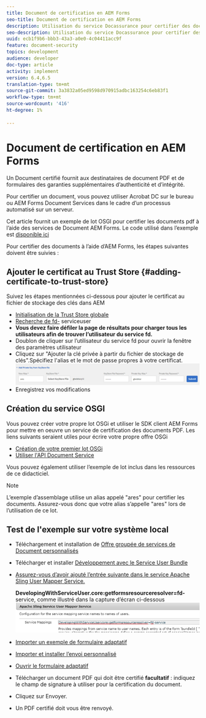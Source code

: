 ```yaml
---
title: Document de certification en AEM Forms
seo-title: Document de certification en AEM Forms
description: Utilisation du service Docassurance pour certifier des documents PDF dans AEM Forms
seo-description: Utilisation du service Docassurance pour certifier des documents PDF dans AEM Forms
uuid: ecb1f9b6-bbb3-43a3-a0e0-4c04411acc9f
feature: document-security
topics: development
audience: developer
doc-type: article
activity: implement
version: 6.4,6.5
translation-type: tm+mt
source-git-commit: 3a3832a05ed9598d970915adbc163254c6eb83f1
workflow-type: tm+mt
source-wordcount: '416'
ht-degree: 1%

---
```



# Document de certification en AEM Forms

Un Document certifié fournit aux destinataires de document PDF et de formulaires des garanties supplémentaires d’authenticité et d’intégrité.

Pour certifier un document, vous pouvez utiliser Acrobat DC sur le bureau ou AEM Forms Document Services dans le cadre d’un processus automatisé sur un serveur.

Cet article fournit un exemple de lot OSGI pour certifier les documents pdf à l’aide des services de Document AEM Forms. Le code utilisé dans l’exemple est [disponible ici](https://helpx.adobe.com/experience-manager/6-4/forms/using/aem-document-services-programmatically.html)

Pour certifier des documents à l’aide d’AEM Forms, les étapes suivantes doivent être suivies :

## Ajouter le certificat au Trust Store {#adding-certificate-to-trust-store}

Suivez les étapes mentionnées ci-dessous pour ajouter le certificat au fichier de stockage des clés dans AEM

* [Initialisation de la Trust Store globale](http://localhost:4502/libs/granite/security/content/truststore.html)
* [Recherche de fd-](http://localhost:4502/security/users.html) serviceuser
* **Vous devez faire défiler la page de résultats pour charger tous les utilisateurs afin de trouver l’utilisateur du service fd.**
* Doublon de cliquer sur l’utilisateur du service fd pour ouvrir la fenêtre des paramètres utilisateur
* Cliquez sur &quot;Ajouter la clé privée à partir du fichier de stockage de clés&quot;.Spécifiez l&#39;alias et le mot de passe propres à votre certificat.
   ![add-certificate](assets/adding-certificate-keystore.PNG)
* Enregistrez vos modifications

## Création du service OSGI

Vous pouvez créer votre propre lot OSGi et utiliser le SDK client AEM Forms pour mettre en oeuvre un service de certification des documents PDF. Les liens suivants seraient utiles pour écrire votre propre offre OSGi

* [Création de votre premier lot OSGi](https://helpx.adobe.com/experience-manager/using/maven_arch13.html)
* [Utiliser l&#39;API Document Service](https://helpx.adobe.com/experience-manager/6-4/forms/using/aem-document-services-programmatically.html)

Vous pouvez également utiliser l’exemple de lot inclus dans les ressources de ce didacticiel.

>[!NOTE]
>
>L’exemple d’assemblage utilise un alias appelé &quot;ares&quot; pour certifier les documents. Assurez-vous donc que votre alias s’appelle &quot;ares&quot; lors de l’utilisation de ce lot.

## Test de l&#39;exemple sur votre système local

* Téléchargement et installation de [Offre groupée de services de Document personnalisés](/help/forms/assets/common-osgi-bundles/AEMFormsDocumentServices.core-1.0-SNAPSHOT.jar)
* Télécharger et installer [Développement avec le Service User Bundle](/help/forms/assets/common-osgi-bundles/DevelopingWithServiceUser.jar)
* [Assurez-vous d’avoir ajouté l’entrée suivante dans le service Apache Sling User Mapper Service.](http://localhost:4502/system/console/configMgr)

   **DevelopingWithServiceUser.core:getformsresourceresolver=fd-** service, comme illustré dans la capture d’écran ci-dessous
   ![User-Mapper](assets/user-mapper-service.PNG)
* [Importer un exemple de formulaire adaptatif](assets/certify-pdf-af.zip)
* [Importer et installer l’envoi personnalisé](assets/custom-submit-certify.zip)
* [Ouvrir le formulaire adaptatif](http://localhost:4502/content/dam/formsanddocuments/certifypdf/jcr:content?wcmmode=disabled)
* Télécharger un document PDF qui doit être certifié
   **facultatif**  : indiquez le champ de signature à utiliser pour la certification du document.
* Cliquez sur Envoyer.
* Un PDF certifié doit vous être renvoyé.


